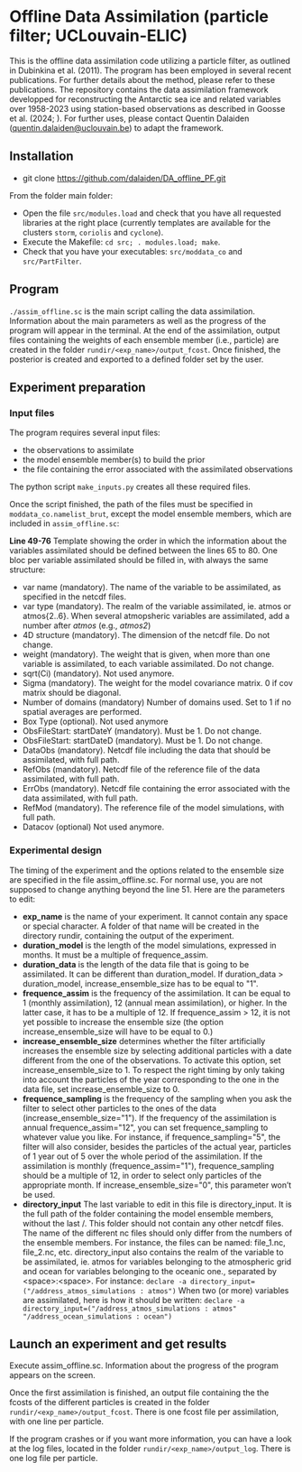 # Offline Data Assimilation (particle filter; UCLouvain-ELIC)

This is the offline data assimilation code utilizing a particle filter, as outlined in Dubinkina et al. (2011).  The program has been employed in several recent publications. For further details about the method, please refer to these publications. The repository contains the data assimilation framework developped for reconstructing the Antarctic sea ice and related variables over 1958-2023 using station-based observations as described in Goosse et al. (2024; ). For further uses, please contact Quentin Dalaiden ([quentin.dalaiden@uclouvain.be](quentin.dalaiden@uclouvain.be)) to adapt the framework. 

## Installation

- git clone https://github.com/dalaiden/DA_offline_PF.git

From the folder main folder:
- Open the file `src/modules.load` and check that you have all requested libraries at the right place (currently templates are available for the clusters `storm`, `coriolis` and `cyclone`).
- Execute the Makefile: `cd src; . modules.load; make`.
- Check that you have your executables: `src/moddata_co` and `src/PartFilter`.

## Program

`./assim_offline.sc` is the main script calling the data assimilation. Information about the main parameters as well as the progress of the program will appear in the terminal. At the end of the assimilation, output files containing the weights of each ensemble member (i.e., particle) are created in the folder `rundir/<exp_name>/output_fcost`. Once finished, the posterior is created and exported to a defined folder set by the user.

## Experiment preparation

### Input files

The program requires several input files: 

- the observations to assimilate
- the model ensemble member(s) to build the prior
- the file containing the error associated with the assimilated observations

The python script `make_inputs.py` creates all these required files.

Once the script finished, the path of the files must be specified in `moddata_co.namelist_brut`, except the model ensemble members, which are included in `assim_offline.sc`:

**Line 49-76** Template showing the order in which the information about the variables assimilated should be defined between the lines 65 to 80. One bloc per variable assimilated should be filled in, with always the same structure:

- var name (mandatory). The name of the variable to be assimilated, as specified in the netcdf files.
- var type (mandatory). The realm of the variable assimilated, ie. atmos or atmos{2..6}. When several atmopsheric variables are assimilated, add a number after *atmos* (e.g., *atmos2*)
- 4D structure (mandatory). The dimension of the netcdf file. Do not change.
- weight (mandatory). The weight that is given, when more than one variable is assimilated, to each variable assimilated. Do not change.
- sqrt(Ci) (mandatory). Not used anymore.
- Sigma (mandatory). The weight for the model covariance matrix. 0 if cov matrix should be diagonal. 
- Number of domains (mandatory) Number of domains used. Set to 1 if no spatial averages are performed.
- Box Type (optional). Not used anymore
- ObsFileStart: startDateY (mandatory). Must be 1. Do not change.
- ObsFileStart: startDateD (mandatory). Must be 1. Do not change.
- DataObs (mandatory). Netcdf file including the data that should be assimilated, with full path.
- RefObs (mandatory). Netcdf file of the reference file of the data assimilated, with full path.
- ErrObs (mandatory). Netcdf file containing the error associated with the data assimilated, with full path.
- RefMod (mandatory). The reference file of the model simulations, with full path.
- Datacov (optional) Not used anymore.

### Experimental design

The timing of the experiment and the options related to the ensemble size are specified in the file assim_offline.sc. For normal use, you are not supposed to change anything beyond the line 51. Here are the parameters to edit:

- **exp_name** is the name of your experiment. It cannot contain any space or special character. A folder of that name will be created in the directory rundir, containing the output of the experiment.
- **duration_model** is the length of the model simulations, expressed in months. It must be a multiple of frequence_assim.
- **duration_data** is the length of the data file that is going to be assimilated. It can be different than duration_model. If duration_data > duration_model, increase_ensemble_size has to be equal to "1".
- **frequence_assim** is the frequency of the assimilation. It can be equal to 1 (monthly assimilation), 12 (annual mean assimilation), or higher. In the latter case, it has to be a multiple of 12. If frequence_assim > 12, it is not yet possible to increase the ensemble size (the option increase_ensemble_size will have to be equal to 0.)
- **increase_ensemble_size** determines whether the filter artificially increases the ensemble size by selecting additional particles with a date different from the one of the observations. To activate this option, set increase_ensemble_size to 1. To respect the right timing by only taking into account the particles of the year corresponding to the one in the data file, set increase_ensemble_size to 0.
- **frequence_sampling** is the frequency of the sampling when you ask the filter to select other particles to the ones of the data (increase_ensemble_size="1"). If the frequency of the assimilation is annual frequence_assim="12", you can set frequence_sampling to whatever value you like. For instance, if frequence_sampling="5", the filter will also consider, besides the particles of the actual year, particles of 1 year out of 5 over the whole period of the assimilation. If the assimilation is monthly (frequence_assim="1"), frequence_sampling should be a multiple of 12, in order to select only particles of the appropriate month. If increase_ensemble_size="0", this parameter won’t be used.
- **directory_input** The last variable to edit in this file is directory_input. It is the full path of the folder containing the model ensemble members, without the last /. This folder should not contain any other netcdf files. The name of the different nc files
should only differ from the numbers of the ensemble members. For instance, the files can be named: file_1.nc, file_2.nc, etc. directory_input also contains the realm of the variable to be assimilated, ie. atmos for variables belonging to the atmospheric grid and ocean for variables belonging to the oceanic one., separated by \<space>:\<space>. 
For instance:
`declare -a directory_input=("/address_atmos_simulations : atmos")`
When two (or more) variables are assimilated, here is how it should be written:
`declare -a directory_input=("/address_atmos_simulations : atmos" "/address_ocean_simulations : ocean")`

## Launch an experiment and get results

Execute assim_offline.sc. Information about the progress of the program appears on the screen.

Once the first assimilation is finished, an output file containing the the fcosts of the different particles is created in the folder `rundir/<exp_name>/output_fcost`. There is one fcost file per assimilation, with one line per particle.

If the program crashes or if you want more information, you can have a look at the log files, located in the folder `rundir/<exp_name>/output_log`. There is one log file per particle.